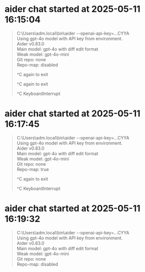 
# aider chat started at 2025-05-11 16:15:04

> C:\Users\adm\.local\bin\aider --openai-api-key=...CYYA  
> Using gpt-4o model with API key from environment.  
> Aider v0.83.0  
> Main model: gpt-4o with diff edit format  
> Weak model: gpt-4o-mini  
> Git repo: none  
> Repo-map: disabled  
>  
>  
> ^C again to exit  
>  
>  
> ^C again to exit  
>  
>  
> ^C KeyboardInterrupt  

# aider chat started at 2025-05-11 16:17:45

> C:\Users\adm\.local\bin\aider --openai-api-key=...CYYA  
> Using gpt-4o model with API key from environment.  
> Aider v0.83.0  
> Main model: gpt-4o with diff edit format  
> Weak model: gpt-4o-mini  
> Git repo: none  
> Repo-map: true  
>  
>  
> ^C again to exit  
>  
>  
> ^C KeyboardInterrupt  

# aider chat started at 2025-05-11 16:19:32

> C:\Users\adm\.local\bin\aider --openai-api-key=...CYYA  
> Using gpt-4o model with API key from environment.  
> Aider v0.83.0  
> Main model: gpt-4o with diff edit format  
> Weak model: gpt-4o-mini  
> Git repo: none  
> Repo-map: disabled  
